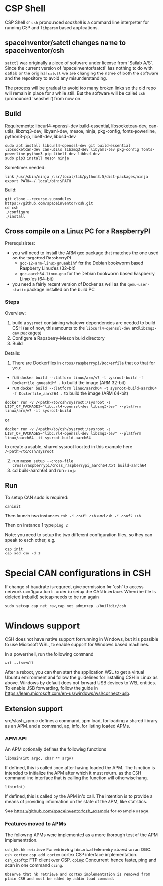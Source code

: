 # CSP Shell

CSP Shell or `csh` pronounced *seashell* is a command line interpreter for running CSP and `libparam` based applications.

## spaceinventor/satctl changes name to spaceinventor/csh

`satctl` was originally a piece of software under license from 'Satlab A/S'. Since the current
version of 'spaceinventor/satctl' has nothing to do with satlab or the original `satctl`
we are changing the name of both the software and the repository to avoid any misunderstanding.

The process will be gradual to avoid too many broken links so the old repo will remain in place for a while still.
But the software will be called `csh` (pronounced 'seashell') from now on.


## Build

Requirements: libcurl4-openssl-dev build-essential, libsocketcan-dev, can-utils, libzmq3-dev, libyaml-dev, meson, ninja, pkg-config, fonts-powerline, python3-pip, libelf-dev, libbsd-dev

```
sudo apt install libcurl4-openssl-dev git build-essential libsocketcan-dev can-utils libzmq3-dev libyaml-dev pkg-config fonts-powerline python3-pip libelf-dev libbsd-dev
sudo pip3 install meson ninja
```

Sometimes needed:
```
link /usr/sbin/ninja /usr/local/lib/python3.5/dist-packages/ninja
export PATH=~/.local/bin:$PATH
```

Build:
```
git clone --recurse-submodules https://github.com/spaceinventor/csh.git
cd csh
./configure
./install
```

## Cross compile on a Linux PC for a RaspberryPI

Prerequisistes:

* you will need to install the ARM gcc package that matches the one used on the targetted RaspberryPI
  * `gcc-12-arm-linux-gnueabihf` for the Debian bookworm based Raspberry Linux'es (32-bit)
  * `gcc-aarch64-linux-gnu`  for the Debian bookworm based Raspberry Linux'es (64-bit)
* you need a fairly recent version of Docker as well as the `qemu-user-static` package installed on the build PC

### Steps

Overview:

1. build a `sysroot` containing whatever dependencies are needed to build CSH (as of now, this amounts to the `libcurl4-openssl-dev` and`libzmq3-dev` packages)
2. Configure a Rapsberry-Meson build directory
3. Build

Details:

1. There are Dockerfiles in `cross/raspberrypi/Dockerfile` that do that for you:
  * run `docker build --platform linux/arm/v7 -t sysroot-build -f Dockerfile_gnueabihf .` to build the image (ARM 32-bit)
  * run `docker build --platform linux/aarch64 -t sysroot-build-aarch64 -f Dockerfile_aarch64 .` to build the image (ARM 64-bit)


```
docker run -v /<path>/to/csh/sysroot:/sysroot -e LIST_OF_PACKAGES="libcurl4-openssl-dev libzmq3-dev" --platform linux/arm/v7 -it sysroot-build
```
or

```
docker run -v /<path>/to/csh/sysroot:/sysroot -e LIST_OF_PACKAGES="libcurl4-openssl-dev libzmq3-dev" --platform linux/aarch64 -it sysroot-build-aarch64
```

to create a usable, shared sysroot located in this example here `/<path>/to/csh/sysroot`

2. run `meson setup --cross-file cross/raspberrypi/cross_raspberrypi_aarch64.txt build-aarch64`
3. cd build-aarch64 and run `ninja`

## Run

To setup CAN sudo is required:

```
caninit
```

Then launch two instances
`csh -i conf1.csh`
and
`csh -i conf2.csh`

Then on instance 1 type `ping 2`

Note: you need to setup the two different configuration files, so they can speak to each other, e.g.
```
csp init
csp add can -d 1
```

Special CAN configurations in CSH
=================================

If change of baudrate is requred, give permission for 'csh' to access network configuration in order to setup the CAN interface. When the file is deleted (rebuild) setcap needs to be run again

```
sudo setcap cap_net_raw,cap_net_admin+ep ./builddir/csh
```

Windows support
===============
CSH does not have native support for running in Windows, but it is possible to use Microsoft WSL, to enable support for Windows based machines.

In a powershell, run the following command
```
wsl --install
```
After a reboot, you can then start the application WSL to get a virtual Ubuntu environment and follow the guidelines for installing CSH in Linux as above. Windows by default does not forward USB devices to WSL entities. To enable USB forwarding, follow the guide in https://learn.microsoft.com/en-us/windows/wsl/connect-usb.


## Extension support

src/slash_apm.c defines a command, apm load, for loading a shared library as an APM, and a command, ap, info, for listing loaded APMs.

### APM API

An APM optionally defines the following functions

```
libmain(int argc, char ** argv)
```
If defined, this is called once after having loaded the APM. The function is intended to initialize the APM after which it must return, as the CSH command line interface that is calling the function will otherwise hang.

```
libinfo()
```
If defined, this is called by the APM info call. The intention is to provide a means of providing information on the state of the APM, like statistics.

See https://github.com/spaceinventor/csh_example for example usage.

### Features moved to APMs

The following APMs were implemented as a more thorough test of the APM implementation.

`csh_hk`: `hk retrieve` For retrieving historical telemetry stored on an OBC.
`csh_cortex`: `csp add cortex` cortex CSP interface implementation.
`csh_cspftp`: FTP client over CSP.
`cping`: Concurrent, hence faster, ping and scan in one command `cping`.

``Observe that hk retrieve and cortex implementation is removed from plain CSH and must be added by addin load command.``
